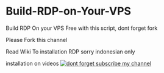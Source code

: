 # Build-RDP-on-Your-VPS
Build RDP On your VPS Free with this script, dont forget fork 

Please Fork this channel

Read Wiki To installation RDP
sorry indonesian only 

installation on videos
[![dont forget subscribe my channel](https://img.youtube.com/vi/rqqUETgQN9M/0.jpg)](https://www.youtube.com/watch?v=rqqUETgQN9M)
